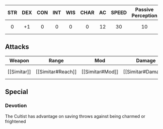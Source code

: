 
| STR | DEX | CON | INT | WIS | CHAR | AC  | SPEED | Passive Perception | HP       |
| :-: | :-: | :-: | :-: | :-: | :--: | :-: | :---: | :----------------: | -------- |
|  0  | +1  |  0  |  0  |  0  |  0   | 12  |  30   |         10         | 9 or 2d8 |
## Attacks
| Weapon        | Range               | Mod               | Damage               | Damage Type               |
| ------------- | ------------------- | ----------------- | -------------------- | ------------------------- |
| [[Simitar]]   | [[Simitar#Reach]]   | [[Simitar#Mod]]   | [[Simitar#Damage]]   | [[Simitar#Damage Type]]   |
## Special
### Devotion
The Cultist has advantage on saving throws against being charmed or frightened